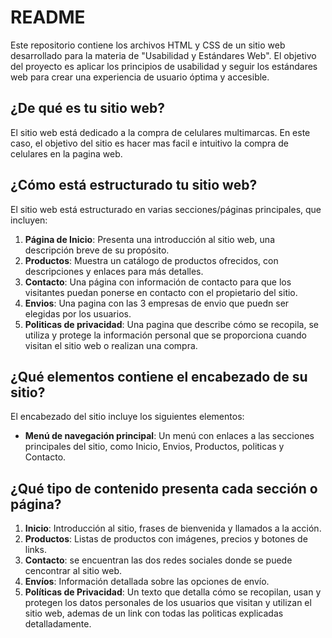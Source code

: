 # README

Este repositorio contiene los archivos HTML y CSS de un sitio web desarrollado para la materia de "Usabilidad y Estándares Web". El objetivo del proyecto es aplicar los principios de usabilidad y seguir los estándares web para crear una experiencia de usuario óptima y accesible.

## ¿De qué es tu sitio web?
El sitio web está dedicado a la compra de celulares multimarcas. En este caso, el objetivo del sitio es hacer mas facil e intuitivo la compra de celulares en la pagina web.
## ¿Cómo está estructurado tu sitio web?
El sitio web está estructurado en varias secciones/páginas principales, que incluyen:

1. **Página de Inicio**: Presenta una introducción al sitio web, una descripción breve de su propósito.
2. **Productos**: Muestra un catálogo de productos ofrecidos, con descripciones y enlaces para más detalles.
3. **Contacto**: Una página con información de contacto para que los visitantes puedan ponerse en contacto con el propietario del sitio.
4. **Envios**: Una pagina con las 3 empresas de envio que puedn ser elegidas por los usuarios.
5. **Politicas de privacidad**: Una pagina que describe cómo se recopila, se utiliza y protege la información personal que se proporciona cuando visitan el sitio web o realizan una compra.

## ¿Qué elementos contiene el encabezado de su sitio?
El encabezado del sitio incluye los siguientes elementos:

- **Menú de navegación principal**: Un menú con enlaces a las secciones principales del sitio, como Inicio, Envios, Productos, politicas y Contacto.

## ¿Qué tipo de contenido presenta cada sección o página?
1. **Inicio**: Introducción al sitio, frases de bienvenida y llamados a la acción.
2. **Productos**: Listas de productos con imágenes, precios y botones de links.
3. **Contacto**: se encuentran las dos redes sociales donde se puede cencontrar al sitio web.
4. **Envíos**: Información detallada sobre las opciones de envío.
5. **Políticas de Privacidad**: Un texto que detalla cómo se recopilan, usan y protegen los datos personales de los usuarios que visitan y utilizan el sitio web, ademas de un link con todas las politicas explicadas detalladamente.

